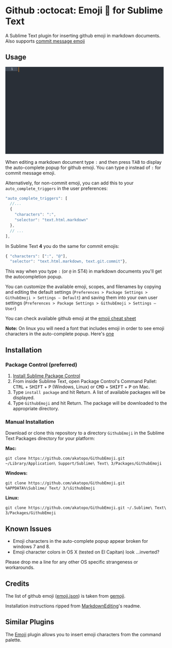 # Github :octocat: Emoji :panda_face: for Sublime Text

A Sublime Text plugin for inserting github emoji in markdown documents. Also supports [commit message emoji](https://github.com/dannyfritz/commit-message-emoji)

## Usage

<img src="screenshots/emoji-completions.gif" alt="emoji completion" width="493">

When editing a markdown document type `:` and then press <kbd>TAB</kbd> to display the auto-complete popup for github emoji. You can type `@` instead of `:` for commit message emoji.

Alternatively, for non-commit emoji, you can add this to your `auto_complete_triggers` in the user preferences:

```js
"auto_complete_triggers": [
  //...
  {
    "characters": ":",
    "selector": "text.html.markdown"
  },
  // ...
],
```

In Sublime Text __4__ you do the same for commit emojis:
```js
{ "characters": [":", "@"],
  "selector": "text.html.markdown, text.git.commit"},
```

This way when you type `:` (or `@` in ST4) in markdown documents you'll get the autocompletion popup.

You can customize the available emoji, scopes, and filenames by copying and editing the default settings (`Preferences > Package Settings > GithubEmoji > Settings – Default`) and saving them into your own user settings (`Preferences > Package Settings > GithubEmoji > Settings – User`)

You can check available github emoji at the [emoji cheat sheet](http://www.emoji-cheat-sheet.com/)

**Note:** On linux you will need a font that includes emoji in order to see emoji characters in the auto-complete popup. Here's [one](https://github.com/MorbZ/OpenSansEmoji)

## Installation

### Package Control (preferred)

1. [Install Sublime Package Control](http://wbond.net/sublime_packages/package_control/installation)
2. From inside Sublime Text, open Package Control's Command Pallet: <kbd>CTRL</kbd> + <kbd>SHIFT</kbd> + <kbd>P</kbd> (Windows, Linux) or <kbd>CMD</kbd> + <kbd>SHIFT</kbd> + <kbd>P</kbd> on Mac.
3. Type `install package` and hit Return. A list of available packages will be displayed.
4. Type `GithubEmoji` and hit Return. The package will be downloaded to the appropriate directory.

### Manual Installation

Download or clone this repository to a directory `GithubEmoji` in the Sublime Text Packages directory for your platform:

**Mac:**

```shell
git clone https://github.com/akatopo/GithubEmoji.git ~/Library/Application\ Support/Sublime\ Text\ 3/Packages/GithubEmoji
```

**Windows:**

```shell
git clone https://github.com/akatopo/GithubEmoji.git %APPDATA%\Sublime/ Text/ 3/\GithubEmoji
```

**Linux:**

```shell
git clone https://github.com/akatopo/GithubEmoji.git ~/.Sublime\ Text\ 3/Packages/GithubEmoji
```

## Known Issues

* Emoji characters in the auto-complete popup appear broken for windows 7 and 8.
* Emoji character colors in OS X (tested on El Capitan) look ...inverted?

Please drop me a line for any other OS specific strangeness or workarounds.

## Credits

The list of github emoji ([emoji.json](https://github.com/github/gemoji/blob/3f6057146c9a12e154c7bf00be4b125a76f413e0/db/emoji.json)) is taken from [gemoji](https://github.com/github/gemoji).

Installation instructions ripped from [MarkdownEditing](https://github.com/SublimeText-Markdown/MarkdownEditing)'s readme.

## Similar Plugins

The [Emoji](https://github.com/ethanal/SublimeEmoji/) plugin allows you to insert emoji characters from the command palette.
